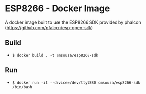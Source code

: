 # ESP8266 - Docker Image

A docker image built to use the ESP8266 SDK provided by phalcon (https://github.com/pfalcon/esp-open-sdk)

## Build
+ ```$ docker build . -t cmsouza/esp8266-sdk```

## Run
+ ```$ docker run -it --device=/dev/ttyUSB0 cmsouza/esp8266-sdk /bin/bash```
